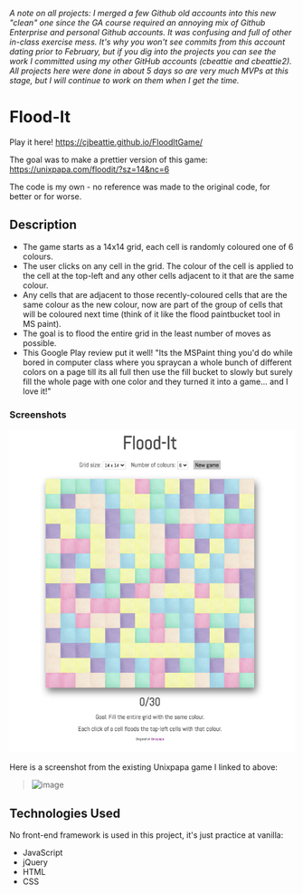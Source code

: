 *A note on all projects: I merged a few Github old accounts into this new "clean" one since the GA course required an annoying mix of Github Enterprise and personal Github accounts. It was confusing and full of other in-class exercise mess. It's why you won't see commits from this account dating prior to February, but if you dig into the projects you can see the work I committed using my other GitHub accounts (cbeattie and cbeattie2).
All projects here were done in about 5 days so are very much MVPs at this stage, but I will continue to work on them when I get the time.*

# Flood-It

Play it here! https://cjbeattie.github.io/FloodItGame/

The goal was to make a prettier version of this game: https://unixpapa.com/floodit/?sz=14&nc=6

The code is my own - no reference was made to the original code, for better or for worse.

## Description
- The game starts as a 14x14 grid, each cell is randomly coloured one of 6 colours.
- The user clicks on any cell in the grid. The colour of the cell is applied to the cell at the top-left and any other cells adjacent to it that are the same colour. 
- Any cells that are adjacent to those recently-coloured cells that are the same colour as the new colour, now are part of the group of cells that will be coloured next time (think of it like the flood paintbucket tool in MS paint).
- The goal is to flood the entire grid in the least number of moves as possible.
- This Google Play review put it well!
"Its the MSPaint thing you'd do while bored in computer class where you spraycan a whole bunch of different colors on a page till its all full then use the fill bucket to slowly but surely fill the whole page with one color and they turned it into a game... and I love it!" 

### Screenshots

![Flood-It](/Documentation/Flood-It.png)

Here is a screenshot from the existing Unixpapa game I linked to above:  
>![image](https://github.com/cjbeattie/FloodItGame/blob/develop/Documentation/Flood-It-Unixpapa-Screenshot.png)

## Technologies Used
No front-end framework is used in this project, it's just practice at vanilla:
- JavaScript
- jQuery
- HTML
- CSS
